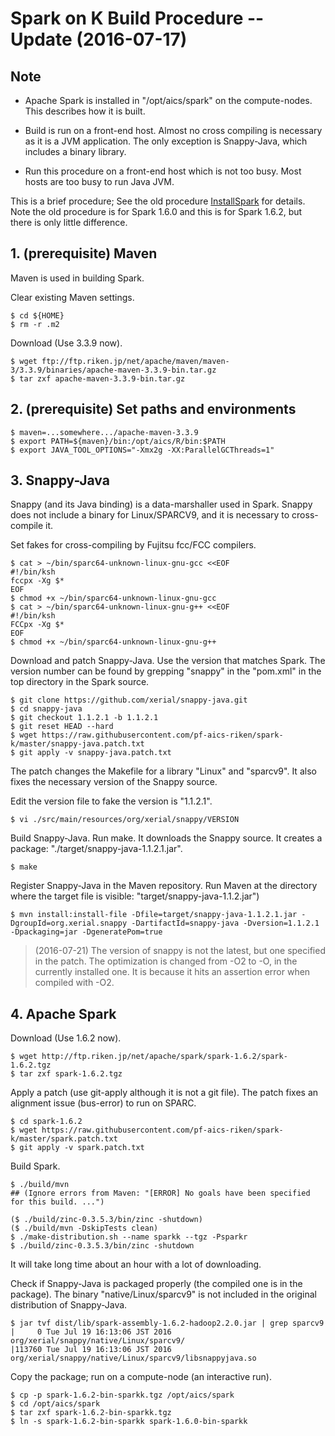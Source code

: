 <!-- -*-Mode: Fundamental; Coding: us-ascii;-*- -->

# Spark on K Build Procedure -- Update (2016-07-17)

## Note

* Apache Spark is installed in "/opt/aics/spark" on the compute-nodes.
  This describes how it is built.

* Build is run on a front-end host.  Almost no cross compiling is
necessary as it is a JVM application.  The only exception is
Snappy-Java, which includes a binary library.

* Run this procedure on a front-end host which is not too busy.  Most
hosts are too busy to run Java JVM.

This is a brief procedure; See the old procedure
[InstallSpark](InstallSpark) for details.  Note the old procedure is
for Spark 1.6.0 and this is for Spark 1.6.2, but there is only little
difference.

## 1. (prerequisite) Maven

Maven is used in building Spark.

Clear existing Maven settings.

    $ cd ${HOME}
    $ rm -r .m2

Download (Use 3.3.9 now).

    $ wget ftp://ftp.riken.jp/net/apache/maven/maven-3/3.3.9/binaries/apache-maven-3.3.9-bin.tar.gz
    $ tar zxf apache-maven-3.3.9-bin.tar.gz

## 2. (prerequisite) Set paths and environments

    $ maven=...somewhere.../apache-maven-3.3.9
    $ export PATH=${maven}/bin:/opt/aics/R/bin:$PATH
    $ export JAVA_TOOL_OPTIONS="-Xmx2g -XX:ParallelGCThreads=1"

## 3. Snappy-Java

Snappy (and its Java binding) is a data-marshaller used in Spark.
Snappy does not include a binary for Linux/SPARCV9, and it is
necessary to cross-compile it.

Set fakes for cross-compiling by Fujitsu fcc/FCC compilers.

    $ cat > ~/bin/sparc64-unknown-linux-gnu-gcc <<EOF
    #!/bin/ksh
    fccpx -Xg $*
    EOF
    $ chmod +x ~/bin/sparc64-unknown-linux-gnu-gcc
    $ cat > ~/bin/sparc64-unknown-linux-gnu-g++ <<EOF
    #!/bin/ksh
    FCCpx -Xg $*
    EOF
    $ chmod +x ~/bin/sparc64-unknown-linux-gnu-g++

Download and patch Snappy-Java.  Use the version that matches Spark.
The version number can be found by grepping "snappy" in the "pom.xml"
in the top directory in the Spark source.

    $ git clone https://github.com/xerial/snappy-java.git
    $ cd snappy-java
    $ git checkout 1.1.2.1 -b 1.1.2.1
    $ git reset HEAD --hard
    $ wget https://raw.githubusercontent.com/pf-aics-riken/spark-k/master/snappy-java.patch.txt
    $ git apply -v snappy-java.patch.txt

The patch changes the Makefile for a library "Linux" and "sparcv9".
It also fixes the necessary version of the Snappy source.

Edit the version file to fake the version is "1.1.2.1".

    $ vi ./src/main/resources/org/xerial/snappy/VERSION

Build Snappy-Java.  Run make.  It downloads the Snappy source.  It
creates a package: "./target/snappy-java-1.1.2.1.jar".

    $ make

Register Snappy-Java in the Maven repository.  Run Maven at the
directory where the target file is visible:
"target/snappy-java-1.1.2.jar")

    $ mvn install:install-file -Dfile=target/snappy-java-1.1.2.1.jar -DgroupId=org.xerial.snappy -DartifactId=snappy-java -Dversion=1.1.2.1 -Dpackaging=jar -DgeneratePom=true

> (2016-07-21) The version of snappy is not the latest, but one
specified in the patch.  The optimization is changed from -O2 to -O,
in the currently installed one.  It is because it hits an assertion
error when compiled with -O2.

## 4. Apache Spark

Download (Use 1.6.2 now).

    $ wget http://ftp.riken.jp/net/apache/spark/spark-1.6.2/spark-1.6.2.tgz
    $ tar zxf spark-1.6.2.tgz

Apply a patch (use git-apply although it is not a git file).  The
patch fixes an alignment issue (bus-error) to run on SPARC.

    $ cd spark-1.6.2
    $ wget https://raw.githubusercontent.com/pf-aics-riken/spark-k/master/spark.patch.txt
    $ git apply -v spark.patch.txt

Build Spark.

    $ ./build/mvn
    ## (Ignore errors from Maven: "[ERROR] No goals have been specified for this build. ...")

    ($ ./build/zinc-0.3.5.3/bin/zinc -shutdown)
    ($ ./build/mvn -DskipTests clean)
    $ ./make-distribution.sh --name sparkk --tgz -Psparkr
    $ ./build/zinc-0.3.5.3/bin/zinc -shutdown

It will take long time about an hour with a lot of downloading.

Check if Snappy-Java is packaged properly (the compiled one is in the
package).  The binary "native/Linux/sparcv9" is not included in the
original distribution of Snappy-Java.

    $ jar tvf dist/lib/spark-assembly-1.6.2-hadoop2.2.0.jar | grep sparcv9
    |     0 Tue Jul 19 16:13:06 JST 2016 org/xerial/snappy/native/Linux/sparcv9/
    |113760 Tue Jul 19 16:13:06 JST 2016 org/xerial/snappy/native/Linux/sparcv9/libsnappyjava.so

Copy the package; run on a compute-node (an interactive run).

    $ cp -p spark-1.6.2-bin-sparkk.tgz /opt/aics/spark
    $ cd /opt/aics/spark
    $ tar zxf spark-1.6.2-bin-sparkk.tgz
    $ ln -s spark-1.6.2-bin-sparkk spark-1.6.0-bin-sparkk
